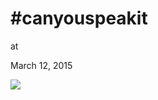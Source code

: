 # #canyouspeakit











at

March 12, 2015















![](Screenshot%2Bfrom%2B2015-03-12%2B10%3A20%3A47.png)
